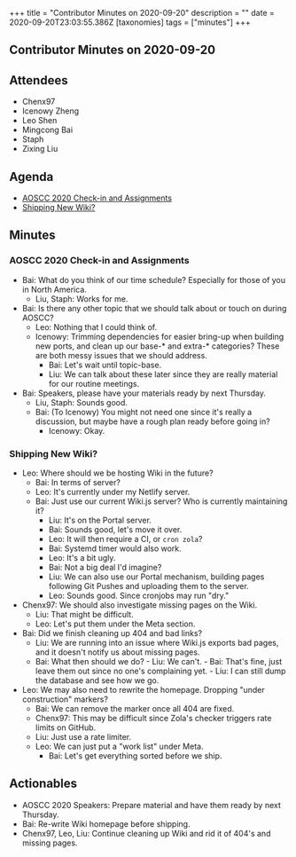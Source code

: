 +++
title = "Contributor Minutes on 2020-09-20"
description = ""
date = 2020-09-20T23:03:55.386Z
[taxonomies]
tags = ["minutes"]
+++

Contributor Minutes on 2020-09-20
---------------------------------

Attendees
---------

- Chenx97
- Icenowy Zheng
- Leo Shen
- Mingcong Bai
- Staph
- Zixing Liu

Agenda
------

- [AOSCC 2020 Check-in and Assignments](#aoscc-2020-check-in-and-assignments)
- [Shipping New Wiki?](#shipping-new-wiki)

Minutes
-------

### AOSCC 2020 Check-in and Assignments

- Bai: What do you think of our time schedule? Especially for those of you in North America.
    - Liu, Staph: Works for me.
- Bai: Is there any other topic that we should talk about or touch on during AOSCC?
    - Leo: Nothing that I could think of.
    - Icenowy: Trimming dependencies for easier bring-up when building new ports, and clean up our base-* and extra-* categories? These are both messy issues that we should address.
        - Bai: Let's wait until topic-base.
        - Liu: We can talk about these later since they are really material for our routine meetings.
- Bai: Speakers, please have your materials ready by next Thursday.
    - Liu, Staph: Sounds good.
    - Bai: (To Icenowy) You might not need one since it's really a discussion, but maybe have a rough plan ready before going in?
        - Icenowy: Okay.

### Shipping New Wiki?

- Leo: Where should we be hosting Wiki in the future?
    - Bai: In terms of server?
    - Leo: It's currently under my Netlify server.
    - Bai: Just use our current Wiki.js server? Who is currently maintaining it?
        - Liu: It's on the Portal server.
        - Bai: Sounds good, let's move it over.
        - Leo: It will then require a CI, or `cron zola`?
        - Bai: Systemd timer would also work.
        - Leo: It's a bit ugly.
        - Bai: Not a big deal I'd imagine?
        - Liu: We can also use our Portal mechanism, building pages following Git Pushes and uploading them to the server.
        - Leo: Sounds good. Since cronjobs may run "dry."
- Chenx97: We should also investigate missing pages on the Wiki.
    - Liu: That might be difficult.
    - Leo: Let's put them under the Meta section.
- Bai: Did we finish cleaning up 404 and bad links?
    - Liu: We are running into an issue where Wiki.js exports bad pages, and it doesn't notify us about missing pages.
    - Bai: What then should we do?
            - Liu: We can't.
            - Bai: That's fine, just leave them out since no one's complaining yet.
            - Liu: I can still dump the database and see how we go.
- Leo: We may also need to rewrite the homepage. Dropping "under construction" markers?
    - Bai: We can remove the marker once all 404 are fixed.
    - Chenx97: This may be difficult since Zola's checker triggers rate limits on GitHub.
    - Liu: Just use a rate limiter.
    - Leo: We can just put a "work list" under Meta.
        - Bai: Let's get everything sorted before we ship.

Actionables
-----------

- AOSCC 2020 Speakers: Prepare material and have them ready by next Thursday.
- Bai: Re-write Wiki homepage before shipping.
- Chenx97, Leo, Liu: Continue cleaning up Wiki and rid it of 404's and missing pages.
